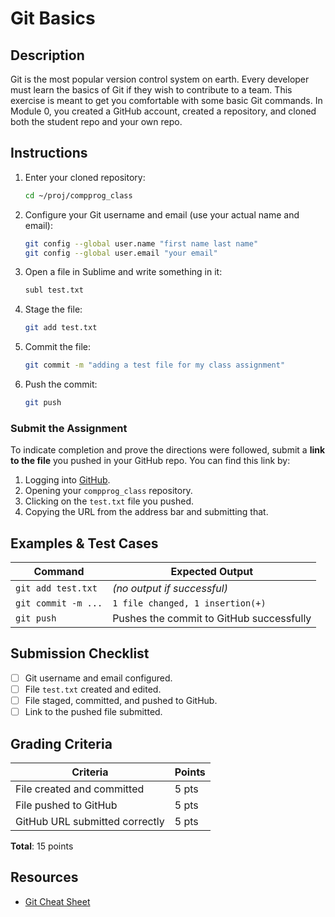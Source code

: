 # Git Basics

## Description
Git is the most popular version control system on earth. Every developer must learn the basics of Git if they wish to contribute to a team. This exercise is meant to get you comfortable with some basic Git commands. In Module 0, you created a GitHub account, created a repository, and cloned both the student repo and your own repo.

## Instructions

1. Enter your cloned repository:
    ```bash
    cd ~/proj/compprog_class
    ```

2. Configure your Git username and email (use your actual name and email):
    ```bash
    git config --global user.name "first name last name"
    git config --global user.email "your email"
    ```

3. Open a file in Sublime and write something in it:
    ```bash
    subl test.txt
    ```

4. Stage the file:
    ```bash
    git add test.txt
    ```

5. Commit the file:
    ```bash
    git commit -m "adding a test file for my class assignment"
    ```

6. Push the commit:
    ```bash
    git push
    ```

### Submit the Assignment

To indicate completion and prove the directions were followed, submit a **link to the file** you pushed in your GitHub repo. You can find this link by:

1. Logging into [GitHub](https://github.com).
2. Opening your `compprog_class` repository.
3. Clicking on the `test.txt` file you pushed.
4. Copying the URL from the address bar and submitting that.

## Examples & Test Cases

| Command               | Expected Output                          |
|----------------------|------------------------------------------|
| `git add test.txt`   | *(no output if successful)*              |
| `git commit -m ...`  | `1 file changed, 1 insertion(+)`         |
| `git push`           | Pushes the commit to GitHub successfully |

## Submission Checklist
- [ ] Git username and email configured.
- [ ] File `test.txt` created and edited.
- [ ] File staged, committed, and pushed to GitHub.
- [ ] Link to the pushed file submitted.

## Grading Criteria

| Criteria                         | Points |
|----------------------------------|--------|
| File created and committed       | 5 pts  |
| File pushed to GitHub            | 5 pts  |
| GitHub URL submitted correctly   | 5 pts  |

**Total**: 15 points

## Resources
- [Git Cheat Sheet](../resources/git_cheat_sheet.sh)
